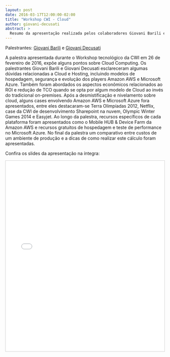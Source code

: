 ```yaml
---
layout: post
date: 2016-03-17T12:00:00-02:00
title: "Workshop CWI - Cloud"
author: giovani-decusati
abstract: >
  Resumo da apresentação realizada pelos colaboradores Giovani Barili e Giovani Decusati no Workshop.
---
```


Palestrantes: [Giovani Barili](https://www.linkedin.com/in/giovanibarili) e [Giovani Decusati](https://www.linkedin.com/in/giovani-decusati-48a22613)

A palestra apresentada durante o Workshop tecnológico da CWI em 26 de fevereiro de 2016, expõe alguns pontos sobre Cloud Computing.
Os palestrantes Giovani Barili e Giovani Decusati esclareceram algumas dúvidas relacionadas a Cloud e Hosting, incluindo modelos de hospedagem, segurança e evolução dos players Amazon AWS e Microsoft Azure.
Também foram abordados os aspectos econômicos relacionados ao ROI e redução de TCO quando se opta por algum modelo de Cloud ao invés do tradicional on-premises. 
Após a desmistificação e nivelamento sobre cloud, alguns cases envolvendo Amazon AWS e Microsoft Azure fora apresentados, entre eles destacaram-se Terra Olimpíadas 2012, Netflix, case da CWI de desenvolvimento Sharepoint na nuvem, Olympic Winter Games 2014 e Easyjet. Ao longo da palestra, recursos específicos de cada plataforma foram apresentados como o Mobile HUB & Device Farm da Amazon AWS e recursos gratuitos de hospedagem e teste de performance no Microsoft Azure.
No final da palestra um comparativo entre custos de um ambiente de produção e a dicas de como realizar este cálculo foram apresentadas.

Confira os slides da apresentação na íntegra:

<center>
  <iframe src="//www.slideshare.net/slideshow/embed_code/key/FicV0YbsHgDi2l" width="740" height="603" frameborder="0" marginwidth="0" marginheight="0" scrolling="no" style="border:1px solid #CCC; border-width:1px; margin-bottom:5px; max-width: 100%;" allowfullscreen> </iframe>
</center>
